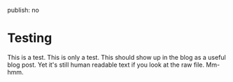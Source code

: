 publish: no

Testing
=======

This is a test.  This is only a test.  This should show up in the blog
as a useful blog post.  Yet it's still human readable text if you look
at the raw file.  Mm-hmm.
